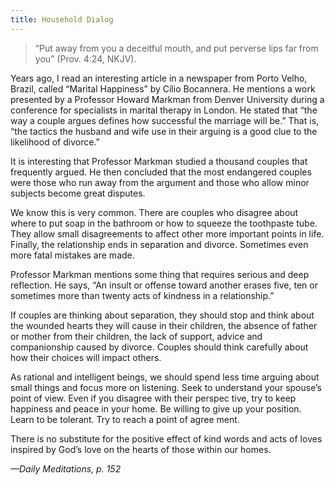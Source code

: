 ```yaml
---
title: Household Dialog
---
```


> <p></p>
> “Put away from you a deceitful mouth, and put perverse lips far from you” (Prov. 4:24, NKJV).

Years ago, I read an interesting article in a newspaper from Porto Velho, Brazil, called “Marital Happiness” by Cílio Bocannera. He mentions a work presented by a Professor Howard Markman from Denver University during a conference for specialists in marital therapy in London. He stated that “the way a couple argues defines how successful the marriage will be.” That is, “the tactics the husband and wife use in their arguing is a good clue to the likelihood of divorce.”

It is interesting that Professor Markman studied a thousand couples that frequently argued. He then concluded that the most endangered couples were those who run away from the argument and those who allow minor subjects become great disputes.

We know this is very common. There are couples who disagree about where to put soap in the bathroom or how to squeeze the toothpaste tube. They allow small disagreements to affect other more important points in life. Finally, the relationship ends in separation and divorce. Sometimes even more fatal mistakes are made.

Professor Markman mentions some thing that requires serious and deep reflection. He says, “An insult or offense toward another erases five, ten or sometimes more than twenty acts of kindness in a relationship.”

If couples are thinking about separation, they should stop and think about the wounded hearts they will cause in their children, the absence of father or mother from their children, the lack of support, advice and companionship caused by divorce. Couples should think carefully about how their choices will impact others.

As rational and intelligent beings, we should spend less time arguing about small things and focus more on listening. Seek to understand your spouse’s point of view. Even if you disagree with their perspec tive, try to keep happiness and peace in your home. Be willing to give up your position. Learn to be tolerant. Try to reach a point of agree ment.

There is no substitute for the positive effect of kind words and acts of loves inspired by God’s love on the hearts of those within our homes.

_—Daily Meditations, p. 152_